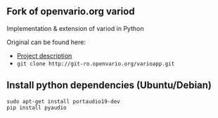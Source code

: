 ## Fork of openvario.org variod

Implementation & extension of variod in Python

Original can be found here:
- [Project description](http://www.openvario.org/doku.php?id=projects:series_00:software:variod)
- `git clone http://git-ro.openvario.org/varioapp.git`

## Install python dependencies (Ubuntu/Debian)

```
sudo apt-get install portaudio19-dev
pip install pyaudio
```
